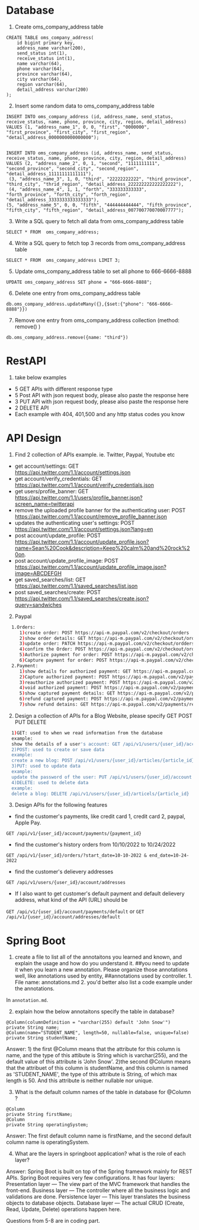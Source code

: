 # Database

1. Create oms_company_address table

```db
CREATE TABLE oms_company_address(
	id bigint primary key,
	address_name varchar(200),
	send_status int(1),
	receive_status int(1),
	name varchar(64),
	phone varchar(64),
	province varchar(64),
	city varchar(64),
	region varchar(64),
	detail_address varchar(200)	
);
```

2. Insert some random data to oms_company_address table

```db
INSERT INTO oms_company_address (id, address_name, send_status, receive_status, name, phone, province, city, region, detail_address)
VALUES (1, "address_name_1", 0, 0, "first", "0000000", "first_province", "first_city", "first_region", "detail_address_0000000000000000");


INSERT INTO oms_company_address (id, address_name, send_status, receive_status, name, phone, province, city, region, detail_address)
VALUES (2, "address_name_2", 0, 1, "second", "1111111111", "second_province", "second_city", "second_region", "detail_address_11111111111111"),
 (3, "address_name_3", 1, 0, "third", "22222222222", "third_province", "third_city", "thrid_region", "detail_address_222222222222222222"),
 (4, "address_name_4", 1, 1, "forth", "333333333333", "forth_province", "forth_city", "forth_region", "detail_address_3333333333333333"),
(5, "address_name_5", 0, 0, "fifth", "444444444444", "fifth_province", "fifth_city", "fifth_region", "detail_address_007700770070007777");
```

3. Write a SQL query to fetch all data from oms_company_address table

```db
SELECT * FROM  oms_company_address;
```

4. Write a SQL query to fetch top 3 records from oms_company_address table

```db
SELECT * FROM  oms_company_address LIMIT 3;
```

5. Update oms_company_address table to set all phone to 666-6666-8888

```db
UPDATE oms_company_address SET phone = "666-6666-8888";
```

6. Delete one entry from oms_company_address table

```db
db.oms_company_address.updateMany({},{$set:{"phone": "666-6666-8888"}})
```

7. Remove one entry from oms_company_address collection (method: remove() )

```db
db.oms_company_address.remove({name: "third"})
```

# RestAPI

1. take below examples

- 5 GET APIs with different response type
- 5 Post API with json request body, please also paste the response here
- 3 PUT API with json request body, please also paste the response here
- 2 DELETE API
- Each example with 404, 401,500 and any http status codes you know

# API Design

1. Find 2 collection of APIs example. ie. Twitter, Paypal, Youtube etc

- get account/settings: GET https://api.twitter.com/1.1/account/settings.json
- get account/verify_credentials: GET https://api.twitter.com/1.1/account/verify_credentials.json
- get users/profile_banner: GET https://api.twitter.com/1.1/users/profile_banner.json?screen_name=twitterapi
- remove the uploaded profile banner for the authenticating user: POST https://api.twitter.com/1.1/account/remove_profile_banner.json
- updates the authenticating user's settings: POST https://api.twitter.com/1.1/account/settings.json?lang=en
- post account/update_profile: POST https://api.twitter.com/1.1/account/update_profile.json?name=Sean%20Cook&description=Keep%20calm%20and%20rock%20on.
- post account/update_profile_image: POST https://api.twitter.com/1.1/account/update_profile_image.json?image=ABCDEFGH
- get saved_searches/list: GET https://api.twitter.com/1.1/saved_searches/list.json
- post saved_searches/create: POST https://api.twitter.com/1.1/saved_searches/create.json?query=sandwiches

2. Paypal

```bash
  1.Orders:
     1)create order: POST https://api-m.paypal.com/v2/checkout/orders
     2)show order details: GET https://api-m.paypal.com/v2/checkout/orders/{id}
     3)update order: PATCH https://api-m.paypal.com/v2/checkout/ordders/{id}
     4)confirm the Order: POST https://api-m.paypal.com/v2/checkout/orders/{id}/confirm-payment-source
     5)Authorize payment for order: POST https://api-m.paypal.com/v2/checkout/orders/{id}/authorize
     6)Capture payment for order: POST https://api-m.paypal.com/v2/checkout/orders/{id}/capture
  2.Payment:
     1)show details for authorized payment: GET https://api-m.paypal.com/v2/payments/authorizations/{authorization_id}
     2)Capture authorized payment: POST https://api-m.paypal.com/v2/payments/authorizations/{authorization_id}/capture
     3)reauthorize authorized payment: POST https://api-m.paypal.com/v2/payments/authorizations/{authorization_id}/reauthorize
     4)void authorized payment: POST https://api-m.paypal.com/v2/payments/authorizations/{authorization_id}/void
     5)show captured payment details: GET https://api-m.paypal.com/v2/payments/captures/{capture_id}
     6)refund captured payment: POST https://api-m.paypal.com/v2/payments/captures/{capture_id}/refund
     7)show refund detains: GET https://api-m.paypal.com/v2/payments/refund/{refund_id}
```

2. Design a collection of APIs for a Blog Website, please specify GET POST PUT DELETE

```bash
  1)GET: used to when we read information from the database
  example: 
  show the details of a user's account: GET /api/v1/users/{user_id}/account/settings
  2)POST: used to create or save data 
  example:
  create a new blog: POST /api/v1/users/{user_id}/articles/{article_id}
  3)PUT: used to update data
  example:
  update the password of the user: PUT /api/v1/users/{user_id}/account
  4)DELETE: used to delete data
  example: 
  delete a blog: DELETE /api/v1/users/{user_id}/articels/{article_id} 
```

3. Design APIs for the following features

- find the customer's payments, like credit card 1, credit card 2, paypal, Apple Pay.

`GET /api/v1/{user_id}/account/payments/{payment_id}`

- find the customer's history orders from 10/10/2022 to 10/24/2022

`GET /api/v1/{user_id}/orders/?start_date=10-10-2022 & end_date=10-24-2022`

- find the customer's delievery addresses

`GET /api/v1/users/{user_id}/account/addresses`

- If I also want to get customer's default payment and default delievery address, what kind of the API (URL) should be

`GET /api/v1/{user_id}/account/payments/default` or `GET /api/v1/{user_id}/account/addresses/default`

# Spring Boot

1. create a file to list all of the annotaitons you learned and known, and explain the usage and how do you understand it. ##you need to update it when you learn a new annotation. Please organize those annotations well, like annotations used by entity, ##annotations used by controller. 1. File name: annotations.md 2. you'd better also list a code example under the annotations.

In `annotation.md`.

2. explain how the below annotaitons specify the table in database?

```
@Column(columnDefinition = "varchar(255) default 'John Snow'")
private String name;
@Column(name="STUDENT_NAME", length=50, nullable=false, unique=false)
private String studentName;
```

Answer: 1) the first @Column means that the attribute for this column is name, and the type of this attibute is String which is varchar(255), and the default value of this attribute is 'John Snow'. 2)the second @Column means that the attribuet of this column is studentName, and this column is named as 'STUDENT_NAME', the type of this attribute is String, of which max length is 50. And this attribute is neither nullable nor unique.

3. What is the default column names of the table in database for @Column ?

```
@Column
private String firstName;
@Column
private String operatingSystem;
```

Answer: The first default column name is firstName, and the second default column name is operatingSystem.

4. What are the layers in springboot application? what is the role of each layer?

Answer: Spring Boot is built on top of the Spring framework mainly for REST APIs. Spring Boot requires very few configurations. It has four layers: Presentation layer — The view part of the MVC framework that handles the front-end. Business layer — The controller where all the business logic and validations are done. Persistence layer — This layer translates the business objects to database objects. Database layer — The actual CRUD (Create, Read, Update, Delete) operations happen here.

Questions from 5-8 are in coding part.

